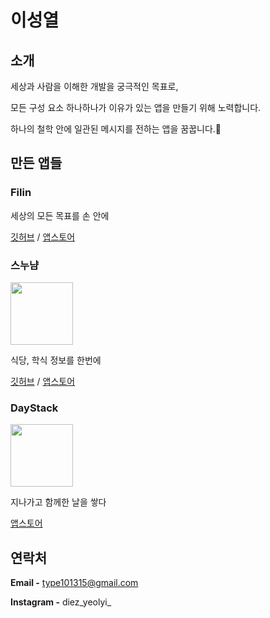 # 이성열

## 소개

세상과 사람을 이해한 개발을 궁극적인 목표로, 

모든 구성 요소 하나하나가 이유가 있는 앱을 만들기 위해 노력합니다.

하나의 철학 안에 일관된 메시지를 전하는 앱을 꿈꿉니다.💭

## 만든 앱들

### Filin

세상의 모든 목표를 손 안에

[깃허브](https://github.com/Yeolyi/Filin)  /  [앱스토어](https://apps.apple.com/kr/app/filin/id1545601686)

### 스누냠

<img src="https://user-images.githubusercontent.com/70733203/106231436-16c91e00-6235-11eb-947a-1289520f530f.png" width=100>

식당, 학식 정보를 한번에

[깃허브](https://github.com/Yeolyi/SNUYum)  /  [앱스토어](https://apps.apple.com/kr/app/%EC%8A%A4%EB%88%84%EB%83%A0-%EC%84%9C%EC%9A%B8%EB%8C%80%ED%95%99%EA%B5%90-%ED%95%99%EC%8B%9D/id1528983763)

### DayStack

<img src="https://user-images.githubusercontent.com/70733203/106231143-59d6c180-6234-11eb-8223-fe4605774128.png" width=100>

지나가고 함께한 날을 쌓다

[앱스토어](https://apps.apple.com/kr/app/daystack-%EB%94%94%EB%8D%B0%EC%9D%B4/id1501387904)

## 연락처

**Email -** type101315@gmail.com

**Instagram -** diez_yeolyi_
